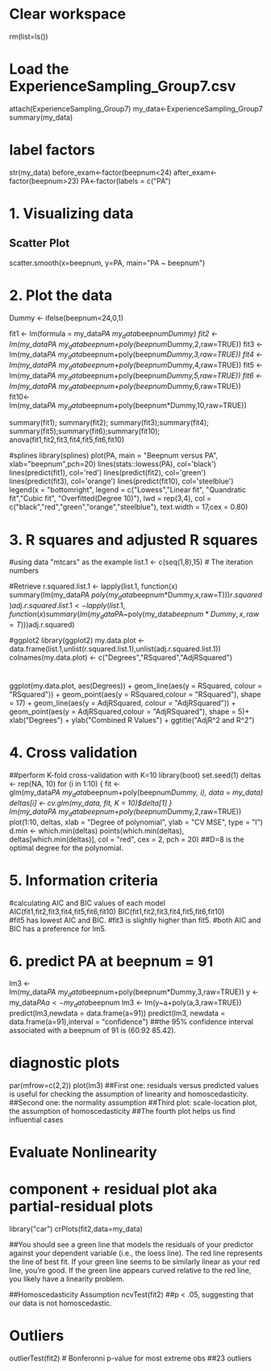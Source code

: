# Clear workspace
rm(list=ls())

# Load the ExperienceSampling_Group7.csv
attach(ExperienceSampling_Group7)
my_data<-ExperienceSampling_Group7
summary(my_data)

# label factors
str(my_data)
before_exam<-factor(beepnum<24)
after_exam<-factor(beepnum>23)
PA<-factor(labels = c("PA")

# 1. Visualizing data
## Scatter Plot
scatter.smooth(x=beepnum, y=PA, main="PA ~ beepnum")

# 2. Plot the data
Dummy <- ifelse(beepnum<24,0,1)

fit1 <- lm(formula = my_data$PA~my_data$beepnum*Dummy)
fit2 <- lm(my_data$PA~my_data$beepnum+poly(beepnum*Dummy,2,raw=TRUE))
fit3 <- lm(my_data$PA~my_data$beepnum+poly(beepnum*Dummy,3,raw=TRUE))
fit4 <- lm(my_data$PA~my_data$beepnum+poly(beepnum*Dummy,4,raw=TRUE))
fit5 <- lm(my_data$PA~my_data$beepnum+poly(beepnum*Dummy,5,raw=TRUE))
fit6 <- lm(my_data$PA~my_data$beepnum+poly(beepnum*Dummy,6,raw=TRUE))
fit10<- lm(my_data$PA~my_data$beepnum+poly(beepnum*Dummy,10,raw=TRUE))

summary(fit1); summary(fit2); summary(fit3);summary(fit4);
summary(fit5);summary(fit6);summary(fit10);
anova(fit1,fit2,fit3,fit4,fit5,fit6,fit10)

#splines
library(splines)
plot(PA, main = "Beepnum versus PA", xlab="beepnum",pch=20)
lines(stats::lowess(PA), col='black')
lines(predict(fit1), col='red')
lines(predict(fit2), col='green')
lines(predict(fit3), col='orange')
lines(predict(fit10), col='steelblue')
legend(x = "bottomright", legend = c("Lowess","Linear fit", 
                                      "Quandratic fit","Cubic fit",
                                      "Overfitted(Degree 10)"), 
                                    lwd = rep(3,4),
                                   col = c("black","red","green","orange","steelblue"),
                                   text.width = 17,cex = 0.80)

# 3. R squares and adjusted R squares
#using data "mtcars" as the example
list.1 <- c(seq(1,8),15)  # The iteration numbers

#Retrieve
r.squared.list.1 <- lapply(list.1, function(x) summary(lm(my_data$PA~poly(my_data$beepnum*Dummy,x,raw=T)))$r.squared)
adj.r.squared.list.1 <- lapply(list.1, function(x) summary(lm(my_data$PA~poly(my_data$beepnum*Dummy,x,raw=T)))$adj.r.squared)

#ggplot2
library(ggplot2)
my.data.plot <- data.frame(list.1,unlist(r.squared.list.1),unlist(adj.r.squared.list.1))
colnames(my.data.plot) <- c("Degrees","RSquared","AdjRSquared")
#
ggplot(my.data.plot, aes(Degrees)) + 
  geom_line(aes(y = RSquared, colour = "RSquared")) + 
  geom_point(aes(y = RSquared,colour = "RSquared"), shape = 17) +
  geom_line(aes(y = AdjRSquared, colour = "AdjRSquared")) + 
  geom_point(aes(y = AdjRSquared,colour = "AdjRSquared"), shape = 5)+ 
  xlab("Degrees") +
  ylab("Combined R Values") +
  ggtitle("AdjR^2 and R^2") 

       
# 4. Cross validation
##perform K-fold cross-validation with K=10 
library(boot)
set.seed(1)
deltas <- rep(NA, 10)
for (i in 1:10) {
  fit <- glm(my_data$PA~my_data$beepnum+poly(beepnum*Dummy, i), data = my_data)
  deltas[i] <- cv.glm(my_data, fit, K = 10)$delta[1]
}
lm(my_data$PA~my_data$beepnum+poly(beepnum*Dummy,2,raw=TRUE))
plot(1:10, deltas, xlab = "Degree of polynomial", ylab = "CV MSE", type = "l")
d.min <- which.min(deltas)
points(which.min(deltas), deltas[which.min(deltas)], col = "red", cex = 2, pch = 20)
##D=8 is the optimal degree for the polynomial.


# 5. Information criteria
#calculating AIC and BIC values of each model
AIC(fit1,fit2,fit3,fit4,fit5,fit6,fit10)
BIC(fit1,fit2,fit3,fit4,fit5,fit6,fit10)  
#fit5 has lowest AIC and BIC. 
#fit3 is slightly higher than fit5.
#both AIC and BIC has a preference for lm5. 

# 6. predict PA at beepnum = 91
lm3 <- lm(my_data$PA~my_data$beepnum+poly(beepnum*Dummy,3,raw=TRUE))
y <- my_data$PA
a <- my_data$beepnum
lm3 <- lm(y~a+poly(a,3,raw=TRUE))
predict(lm3,newdata = data.frame(a=91))
predict(lm3, newdata = data.frame(a=91),interval = "confidence")
##the 95% confidence interval associated with a beepnum of 91 is (60.92 85.42). 

# diagnostic plots
par(mfrow=c(2,2))
plot(lm3)
##First one: residuals versus predicted values is useful for checking the assumption of linearity and homoscedasticity.
##Second one: the normality assumption
##Third plot: scale-location plot, the assumption of homoscedasticity
##The fourth plot helps us find influential cases


# Evaluate Nonlinearity
# component + residual plot aka partial-residual plots
library("car")
crPlots(fit2,data=my_data)



##You should see a green line that models the residuals of your predictor against your dependent variable (i.e., the loess line). The red line represents the line of best fit. If your green line seems to be similarly linear as your red line, you’re good. If the green line appears curved relative to the red line, you likely have a linearity problem.

##Homoscedasticity Assumption
ncvTest(fit2)
##p < .05, suggesting that our data is not homoscedastic. 

# Outliers
outlierTest(fit2) # Bonferonni p-value for most extreme obs
##23 outliers

